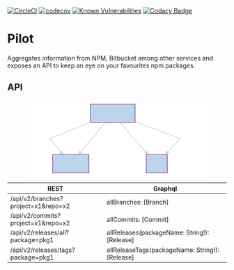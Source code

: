 [![CircleCI](https://circleci.com/gh/singuerinc/pilot/tree/master.svg?style=svg)](https://circleci.com/gh/singuerinc/pilot/tree/master) [![codecov](https://codecov.io/gh/singuerinc/pilot/branch/master/graph/badge.svg)](https://codecov.io/gh/singuerinc/pilot) [![Known Vulnerabilities](https://snyk.io/test/github/singuerinc/pilot/badge.svg)](https://snyk.io/test/github/singuerinc/pilot) [![Codacy Badge](https://api.codacy.com/project/badge/Grade/4edfb51bc7584da8b1787274b1ba70e5)](https://www.codacy.com/app/nahuel.scotti/pilot)

# Pilot

Aggregates information from NPM, Bitbucket among other services and exposes an API to keep an eye on your favourites npm packages.

## API

<div style="display: flex; justify-items: center;">
  <img width="80%" src="./docs/api.svg" style="margin: 0 auto;" />
</div>

| REST                                | Graphql                                         |
| ----------------------------------- | ----------------------------------------------- |
| /api/v2/branches?project=x1&repo=x2 | allBranches: [Branch]                           |
| /api/v2/commits?project=x1&repo=x2  | allCommits: [Commit]                            |
| /api/v2/releases/all?package=pkg1   | allReleases(packageName: String!): [Release]    |
| /api/v2/releases/tags?package=pkg1  | allReleaseTags(packageName: String!): [Release] |
